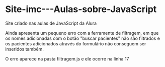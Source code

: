 # Site-imc---Aulas-sobre-JavaScript
Site criado nas aulas de JavaScript da Alura 

Ainda apresenta um pequeno erro com a ferramente de filtragem, em que os nomes adicionadas com o botão "buscar pacientes" não são filtrados e os pacientes adicionados através do 
formulário não conseguem ser inseridos também.

O erro aparece na pasta filtragem.js e ele ocorre na linha 17 
